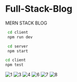 # Full-Stack-Blog
 MERN STACK BLOG


```bash
 cd client
 npm run dev

 cd server
 npm start

cd client
npm test
```


![1](https://github.com/Vol4tile/Full-Stack-Blog/assets/104697209/b63300a4-3030-45ea-aaea-831cd059b557)
![3](https://github.com/Vol4tile/Full-Stack-Blog/assets/104697209/758ad04e-128f-4500-9d33-2b5a24453d04)
![4](https://github.com/Vol4tile/Full-Stack-Blog/assets/104697209/fa438638-229d-4f6c-8d0f-ebc2fee175a1)
![6](https://github.com/Vol4tile/Full-Stack-Blog/assets/104697209/80266a03-aa43-4da9-89ab-3d1ecb37dc54)
![7](https://github.com/Vol4tile/Full-Stack-Blog/assets/104697209/5509b1da-1626-4408-89e1-18b3edfdf261)
![8](https://github.com/Vol4tile/Full-Stack-Blog/assets/104697209/f2e1e305-92e4-4b32-b956-35739132c10b)

